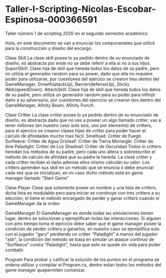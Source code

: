 # Taller-I-Scripting-Nicolas-Escobar-Espinosa-000366591
Taller número 1 de scripting 2020 en el segundo semestre académico

Hola, en este documento se van a enunciar los componenetes que utilicé para la construcción y diseño del encargo.

Clase Skill
La clase skill posee lo ya pedido dentro de su enunciado de diseño, es abstracta por ende no se debe referir a ella si no a sus hijos.
  SuportSkill: Clase hija de skill que hereda todos los datos de su padre, pero no utilzia el generador random para su power, dado que ella no requiere poder para utilizarse, por   cuestiones del ejercico se crearon tres dentro del GameManager, Growth(atackUp), Barrier(defenseUp), Sticky Web(speedDown).
  AttackSkill: Clase hija de skill que hereda todos los datos de su padre, pero utiliza un generador random para su poder para inflinjir daño a su adversario, por cuestiones del     ejercicio se crearon dos dentro del GameManager, Afinity Beam, Afinity Punch.
  
Clase Critter
La clase critter posee lo ya pedido dentro de su enunciado de diseño, es abstracta dado que no vas a poseer un algo llamado critter, vas a tener millones (en nuestro caso solo seis, uno por elemento) de critters, para el ejercico se crearon clases hijas de critter para poder hacer el calcúlo de afinidades mucho mas facíl.
  Smeltoad: Critter de Fuego
  Surfleece: Critter de Agua
  Grizleaf: Critter de Tierra
  Monargle: Critter de Aire
  Paladight: Critter de Luz
  Shadowl: Critter de Oscuridad
Todos lo critters heredan los métodos de su padre, pero cada uno altera o sobreescribe el método de calculo de afinidad que su padre le hereda.
La clase critter y cada critter recibén el daño ademas ellos mismo calculán su valor.
Los critters aprenden sus skill en un método que se enuncia o debe enunciar cada vez que se inicializan, en mi caso dicho método está en game manager llamado "Start Game"

Clase Player
Clase que solamente posee un nombre y una lista de critters, dicha lista es modulable pero para iniciar se construye con tres critters a su elección, el tiene el método encargado de perder y ganar critters cuando el GameManager da la orden

GameManager
El GameManager es donde todas las simulaciones tienen lugar, dentro se solucionan y ejemplifican todas las interacciones. Si alguien con ams tiempo toma el ejercicio debe saber que el game manager posee la condición de perder critters o ganarlos, en nuestro caso se ejemplifica solo con el jugador "gary" perdiendo un critter "Paladight" a manos del jugador "ash", la condición del metodo se basa en simular un ataque continuo de "Surfleece" contra "Paladight", hasta que este se quede sin vida para poder combatir.

Program
Para probar y calificar la solución de los puntos en el programa se ordena utilizar y compilar el Program.cs, dentro estan todos los métodos del game manager quepermitén comenzar.
  

